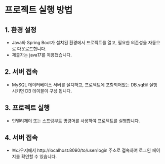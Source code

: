 # 프로젝트 실행 방법

## 1. 환경 설정
- Java와 Spring Boot가 설치된 환경에서 프로젝트를 열고, 필요한 의존성을 자동으로 다운로드합니다.
- 제출자는 java17를 이용했습니다.

## 2. 서버 접속
- MySQL 데이터베이스 서버를 설치하고, 프로젝트에 포함되어있는 DB.sql을 실행 시키면 DB 테이블이 구성 됩니다.
  
## 3. 프로젝트 실행
- 인텔리제이 또는 스프링부트 명령어를 사용하여 프로젝트를 실행합니다.

## 4. 서버 접속
- 브라우저에서 http://localhost:8090/to/user/login 주소로 접속하여 로그인 페이지를 확인할 수 있습니다.
